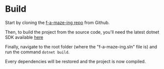 # Build

Start by cloning the [f-a-maze-ing repo](https://github.com/aPixelInSpace/F-a-maze-ing) from Github.

Then, to build the project from the source code, you'll need the latest dotnet SDK available [here](https://dotnet.microsoft.com/download/dotnet/5.0)

Finally, navigate to the root folder (where the "f-a-maze-ing.sln" file is) and run the command ``dotnet build``.

Every dependencies will be restored and the project is now compiled.